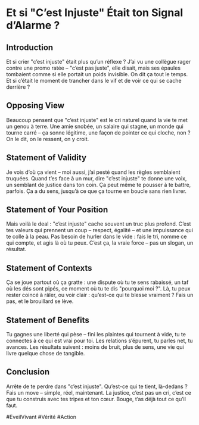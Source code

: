 # Et si "C’est Injuste" Était ton Signal d’Alarme ?  

## Introduction  
Et si crier "c’est injuste" était plus qu’un réflexe ? J’ai vu une collègue rager contre une promo ratée – "c’est pas juste", elle disait, mais ses épaules tombaient comme si elle portait un poids invisible. On dit ça tout le temps. Et si c’était le moment de trancher dans le vif et de voir ce qui se cache derrière ?  

## Opposing View  
Beaucoup pensent que "c’est injuste" est le cri naturel quand la vie te met un genou à terre. Une amie snobée, un salaire qui stagne, un monde qui tourne carré – ça sonne légitime, une façon de pointer ce qui cloche, non ? On le dit, on le ressent, on y croit.  

## Statement of Validity  
Je vois d’où ça vient – moi aussi, j’ai pesté quand les règles semblaient truquées. Quand t’es face à un mur, dire "c’est injuste" te donne une voix, un semblant de justice dans ton coin. Ça peut même te pousser à te battre, parfois. Ça a du sens, jusqu’à ce que ça tourne en boucle sans rien livrer.  

## Statement of Your Position  
Mais voilà le deal : "c’est injuste" cache souvent un truc plus profond. C’est tes valeurs qui prennent un coup – respect, égalité – et une impuissance qui te colle à la peau. Pas besoin de hurler dans le vide : fais le tri, nomme ce qui compte, et agis là où tu peux. C’est ça, la vraie force – pas un slogan, un résultat.  

## Statement of Contexts  
Ça se joue partout où ça gratte : une dispute où tu te sens rabaissé, un taf où les dés sont pipés, ce moment où tu te dis "pourquoi moi ?". Là, tu peux rester coincé à râler, ou voir clair : qu’est-ce qui te blesse vraiment ? Fais un pas, et le brouillard se lève.  

## Statement of Benefits  
Tu gagnes une liberté qui pèse – fini les plaintes qui tournent à vide, tu te connectes à ce qui est vrai pour toi. Les relations s’épurent, tu parles net, tu avances. Les résultats suivent : moins de bruit, plus de sens, une vie qui livre quelque chose de tangible.  

## Conclusion  
Arrête de te perdre dans "c’est injuste". Qu’est-ce qui te tient, là-dedans ? Fais un move – simple, réel, maintenant. La justice, c’est pas un cri, c’est ce que tu construis avec tes tripes et ton cœur. Bouge, t’as déjà tout ce qu’il faut.  

#EveilVivant #Vérité #Action